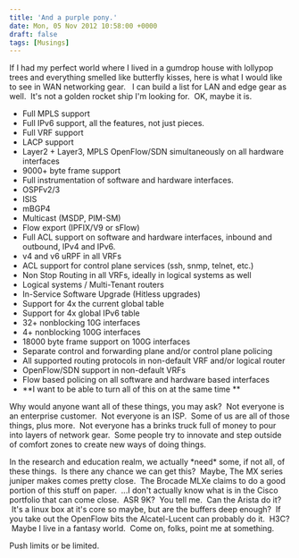 ```yaml
---
title: 'And a purple pony.'
date: Mon, 05 Nov 2012 10:58:00 +0000
draft: false
tags: [Musings]
---
```


If I had my perfect world where I lived in a gumdrop house with lollypop trees and everything smelled like butterfly kisses, here is what I would like to see in WAN networking gear.   I can build a list for LAN and edge gear as well.  It's not a golden rocket ship I'm looking for.  OK, maybe it is.

*   Full MPLS support 
*   Full IPv6 support, all the features, not just pieces.    
*   Full VRF support 
*   LACP support
*   Layer2 + Layer3, MPLS OpenFlow/SDN simultaneously on all hardware interfaces
*   9000+ byte frame support
*   Full instrumentation of software and hardware interfaces.
*   OSPFv2/3
*   ISIS
*   mBGP4
*   Multicast (MSDP, PIM-SM)
*   Flow export (IPFIX/V9 or sFlow)
*   Full ACL support on software and hardware interfaces, inbound and outbound, IPv4 and IPv6.
*   v4 and v6 uRPF in all VRFs
*   ACL support for control plane services (ssh, snmp, telnet, etc.)
*   Non Stop Routing in all VRFs, ideally in logical systems as well  
*   Logical systems / Multi-Tenant routers
*   In-Service Software Upgrade (Hitless upgrades)
*   Support for 4x the current global table
*   Support for 4x global IPv6 table
*   32+ nonblocking 10G interfaces
*   4+ nonblocking 100G interfaces
*   18000 byte frame support on 100G interfaces
*   Separate control and forwarding plane and/or control plane policing
*   All supported routing protocols in non-default VRF and/or logical router
*   OpenFlow/SDN support in non-default VRFs
*   Flow based policing on all software and hardware based interfaces
*   **I want to be able to turn all of this on at the same time **

Why would anyone want all of these things, you may ask?  Not everyone is an enterprise customer.  Not everyone is an ISP.  Some of us are all of those things, plus more.  Not everyone has a brinks truck full of money to pour into layers of network gear.  Some people try to innovate and step outside of comfort zones to create new ways of doing things.  

In the research and education realm, we actually \*need\* some, if not all, of these things.  Is there any chance we can get this?  Maybe, The MX series juniper makes comes pretty close.  The Brocade MLXe claims to do a good portion of this stuff on paper.  ...I don't actually know what is in the Cisco portfolio that can come close.  ASR 9K?  You tell me.  Can the Arista do it?  It's a linux box at it's core so maybe, but are the buffers deep enough?  If you take out the OpenFlow bits the Alcatel-Lucent can probably do it.  H3C?  Maybe I live in a fantasy world.  Come on, folks, point me at something.  

Push limits or be limited.
